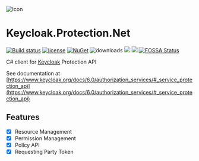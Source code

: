 ![Icon](https://i.imgur.com/eEjfRLz.jpg?2)
# Keycloak.Protection.Net 
[![Build status](https://ci.appveyor.com/api/projects/status/ptmdx79i9rihf1r6?svg=true)](https://ci.appveyor.com/project/lvermeulen/keycloak-protection-net)
 [![license](https://img.shields.io/github/license/lvermeulen/Keycloak.Protection.Net.svg?maxAge=2592000)](https://github.com/lvermeulen/Keycloak.Protection.Net/blob/master/LICENSE) [![NuGet](https://img.shields.io/nuget/vpre/Keycloak.Protection.Net.svg?maxAge=2592000)](https://www.nuget.org/packages/Keycloak.Protection.Net/) ![downloads](https://img.shields.io/nuget/dt/Keycloak.Protection.Net)
 ![](https://img.shields.io/badge/.net-4.5.2-yellowgreen.svg) ![](https://img.shields.io/badge/netstandard-1.4-yellowgreen.svg) [![FOSSA Status](https://app.fossa.com/api/projects/git%2Bgithub.com%2Flvermeulen%2FKeycloak.Protection.Net.svg?type=shield)](https://app.fossa.com/projects/git%2Bgithub.com%2Flvermeulen%2FKeycloak.Protection.Net?ref=badge_shield)

C# client for [Keycloak](https://www.keycloak.org/) Protection API

See documentation at [https://www.keycloak.org/docs/6.0/authorization_services/#_service_protection_api](https://www.keycloak.org/docs/6.0/authorization_services/#_service_protection_api)

## Features
* [X] Resource Management
* [X] Permission Management
* [X] Policy API
* [X] Requesting Party Token
